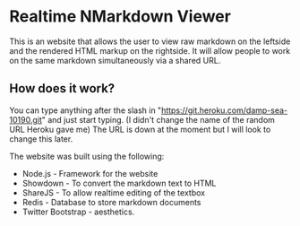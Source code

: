 # Realtime NMarkdown Viewer

This is an website that allows the user to view raw markdown on the leftside and the rendered HTML markup on the rightside. 
It will allow people to work on the same markdown simultaneously via a shared URL.

## How does it work?
You can type anything after the slash in "https://git.heroku.com/damp-sea-10190.git" and just start typing. (I didn't change the name of the random URL Heroku gave me)
The URL is down at the moment but I will look to change this later. 


The website was built using the following:

- Node.js - Framework for the website
- Showdown - To convert the markdown text to HTML
- ShareJS - To allow realtime editing of the textbox
- Redis - Database to store markdown documents
- Twitter Bootstrap - aesthetics.

